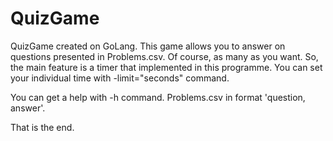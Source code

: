 # QuizGame
QuizGame created on GoLang. 
This game allows you to answer on questions presented in Problems.csv.  Of course, as many as you want. 
So, the main feature is a timer that implemented in this programme. You can set your individual time with -limit="seconds" command.

You can get a help with -h command. Problems.csv in format 'question, answer'.

That is the end.
